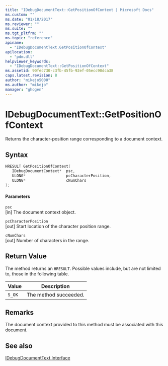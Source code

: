```yaml
---
title: "IDebugDocumentText::GetPositionOfContext | Microsoft Docs"
ms.custom: ""
ms.date: "01/18/2017"
ms.reviewer: ""
ms.suite: ""
ms.tgt_pltfrm: ""
ms.topic: "reference"
apiname: 
  - "IDebugDocumentText.GetPositionOfContext"
apilocation: 
  - "pdm.dll"
helpviewer_keywords: 
  - "IDebugDocumentText::GetPositionOfContext"
ms.assetid: 90fec730-c3fb-45fb-92ef-05ecc90dca38
caps.latest.revision: 8
author: "mikejo5000"
ms.author: "mikejo"
manager: "ghogen"
---
```

# IDebugDocumentText::GetPositionOfContext
Returns the character-position range corresponding to a document context.  
  
## Syntax  
  
```cpp
HRESULT GetPositionOfContext(  
   IDebugDocumentContext*  psc,  
   ULONG*                  pcCharacterPosition,  
   ULONG*                  cNumChars  
);  
```  
  
#### Parameters  
 `psc`  
 [in] The document context object.  
  
 `pcCharacterPosition`  
 [out] Start location of the character position range.  
  
 `cNumChars`  
 [out] Number of characters in the range.  
  
## Return Value  
 The method returns an `HRESULT`. Possible values include, but are not limited to, those in the following table.  
  
|Value|Description|  
|-----------|-----------------|  
|`S_OK`|The method succeeded.|  
  
## Remarks  
 The document context provided to this method must be associated with this document.  
  
## See also  
 [IDebugDocumentText Interface](../../winscript/reference/idebugdocumenttext-interface.md)